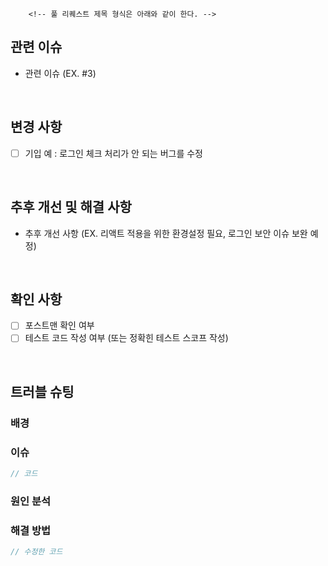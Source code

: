         <!-- 풀 리퀘스트 제목 형식은 아래와 같이 한다. -->
<!-- Type: 키워드 - 이슈 제목 (Issue #None) -->
<!-- 반드시 .github 내부에 파일을 둘 것 -->

## 관련 이슈

* 관련 이슈 (EX. #3)

<br>

## 변경 사항
<!--코드 변경 이유까지 작성할 것-->
<!--관련 스크린샷이 있다면 첨부할 것-->
<!--풀 리퀘스트 기준의 변경사항-->

- [ ] 기입 예 : 로그인 체크 처리가 안 되는 버그를 수정

<br>

## 추후 개선 및 해결 사항
<!--발견된 위험이나 장애, 더 개선되었으면 좋겠는 부분, 기능적으로 추가되었으면 하는 것, etc.-->

- 추후 개선 사항 (EX. 리액트 적용을 위한 환경설정 필요, 로그인 보안 이슈 보완 예정)

<br>

## 확인 사항

<!-- 아래 조건에 해당 사항이 없을 경우 항목을 삭제할 것 -->

- [ ] 포스트맨 확인 여부
- [ ] 테스트 코드 작성 여부 (또는 정확힌 테스트 스코프 작성)

<br>

## 트러블 슈팅
<!-- 관련 스크린샷이 있다면 첨부할 것 -->  


### 배경


### 이슈

```java
// 코드
```

### 원인 분석


### 해결 방법

```java
// 수정한 코드
```